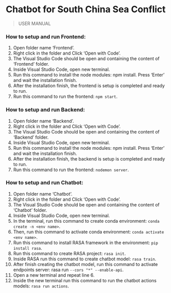 # Chatbot for South China Sea Conflict

> USER MANUAL

### How to setup and run Frontend:
1.	Open folder name ‘Frontend’.
2.	Right click in the folder and Click ‘Open with Code’.
3.	The Visual Studio Code should be open and containing the content of ‘Frontend’ folder.
4.	Inside Visual Studio Code, open new terminal.
5.	Run this command to install the node modules: npm install. Press ‘Enter’ and wait the installation finish.
6.	After the installation finish, the frontend is setup is completed and ready to run.
7.	Run this command to run the frontend: `npm start`.

### How to setup and run Backend:
1.	Open folder name ‘Backend’.
2.	Right click in the folder and Click ‘Open with Code’.
3.	The Visual Studio Code should be open and containing the content of ‘Backend’ folder.
4.	Inside Visual Studio Code, open new terminal.
5.	Run this command to install the node modules: npm install. Press ‘Enter’ and wait the installation finish.
6.	After the installation finish, the backend is setup is completed and ready to run.
7.	Run this command to run the frontend: `nodemon server`.

### How to setup and run Chatbot:
1.	Open folder name ‘Chatbot’.
2.	Right click in the folder and Click ‘Open with Code’.
3.	The Visual Studio Code should be open and containing the content of ‘Chatbot’ folder.
4.	Inside Visual Studio Code, open new terminal.
5.	In the terminal, run this command to create conda environment: 
`conda create -n <env name>`.
6.	Then, run this command to activate conda environment:
`conda activate <env name>`.
7.	Run this command to install RASA framework in the environment: `pip install rasa`.
8.	Run this command to create RASA project: `rasa init`.
9.	Inside RASA run this command to create chatbot model: `rasa train`.
10.	After finish creating the chatbot model, run this command to activate endpoints server:
rasa run `--cors "*" --enable-api`.
11.	Open a new terminal and repeat line 6.
12.	Inside the new terminal run this command to run the chatbot actions models: 
`rasa run actions`.
